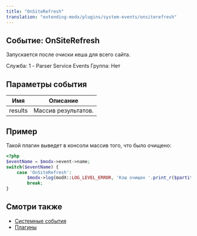 ```yaml
---
title: "OnSiteRefresh"
translation: "extending-modx/plugins/system-events/onsiterefresh"
---
```


## Событие: OnSiteRefresh

Запускается после очиски кеша для всего сайта.

Служба: 1 - Parser Service Events
Группа: Нет

## Параметры события

| Имя     | Описание            |
| ------- | ------------------- |
| results | Массив результатов. |

## Пример

Такой плагин выведет в консоли массив того, что было очищено:

```php
<?php
$eventName = $modx->event->name;
switch($eventName) {
    case 'OnSiteRefresh':
        $modx->log(modX::LOG_LEVEL_ERROR, 'Кэш очищен '.print_r($partitions));
        break;
}
```  

## Смотри также

- [Системные события](extending-modx/plugins/system-events "Системные события")
- [Плагины](extending-modx/plugins "Плагины")
